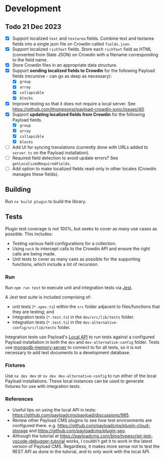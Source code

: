 # Development

## Todo 21 Dec 2023

- [x] Support localized `text` and `textarea` fields. Combine text and textarea fields into a single json file on Crowdin called `fields.json`.
- [x] Support localized `richText` fields. Store each `richText` field as HTML (converted from Slate JSON) on Crowdin with a filename corresponding to the field name.
- [x] Store Crowdin files in an appropriate data structure.
- [x] Support **sending localized fields to Crowdin** for the following Payload fields (recursive - can go as deep as necessary):
  - [x] `group`
  - [x] `array`
  - [x] `collapsible`
  - [x] `blocks`
- [x] Improve testing so that it does not require a local server. See https://github.com/thompsonsj/payload-crowdin-sync/issues/40.
- [x] Support **updating localized fields from Crowdin** for the following Payload fields.
  - [x] `group`
  - [x] `array`
  - [x] `collapsible`
  - [x] `blocks`
- [ ] Add UI for syncing translations (currently done with URLs added to `server.ts` on the Payload installation).
- [ ] Required field detection to avoid update errors? See `getLocalizedRequiredFields`.
- [ ] Add option to make localized fields read-only in other locales (Crowdin manages these fields).

## Building

Run `nx build plugin` to build the library.

## Tests

Plugin test coverage is not 100%, but seeks to cover as many use cases as possible. This includes:

- Testing various field configurations for a collection.
- Using `nock` to intercept calls to the Crowdin API and ensure the right calls are being made.
- Unit tests to cover as many caes as possible for the supporting functions, which include a lot of recursion.

### Run

Run `npm run test` to execute unit and integration tests via [Jest](https://jestjs.io).

A Jest test suite is included comprising of:

- unit tests (`*.spec.ts`) within the `src` folder adjacent to files/functions that they are testing; and
- integration tests (`*.test.ts`) in the `dev/src/lib/tests` folder.
- integration tests (`*.test.ts`) in the `dev-alternative-config/src/lib/tests` folder.

Integration tests use Payload's [Local API](https://payloadcms.com/docs/local-api/overview) to run tests against a configured Payload installation in both the `dev` and `dev-alternative-config` folder. Tests use [mongodb-memory-server](https://github.com/nodkz/mongodb-memory-server) to connect to for all tests, so it is not necessary to add test documents to a development database.

### Fixtures

Use `nx dev dev` or `nx dev dev-alternative-config` to run either of the local Payload installations. These local instances can be used to generate fixtures for use with integration tests.

### References

- Useful tips on using the local API in tests: https://github.com/payloadcms/payload/discussions/985.
- Review other Payload CMS plugins to see how test environments are configured there. e.g. https://github.com/payloadcms/plugin-cloud-storage and https://github.com/payloadcms/plugin-seo.
- Although the tutorial at https://payloadcms.com/blog/typescript-jest-vscode-debugger-tutorial works, I couldn't get it to work in the latest version of Payload CMS. Regardless, it makes more sense not to test the REST API as done in the tutorial, and to only work with the local API.
